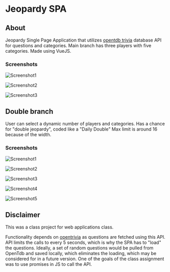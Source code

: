# Jeopardy SPA

## About
Jeopardy Single Page Application that utilizes [opentdb trivia](https://opentdb.com)  database API for questions and categories.
Main branch has three players with five categories. Made using VueJS. 

### Screenshots

![Screenshot1](https://github.com/knangcas/JeopardyVue/blob/main/Screenshots/ss7.png?raw=true)

![Screenshot2](https://github.com/knangcas/JeopardyVue/blob/main/Screenshots/ss5.png?raw=true)

![Screenshot3](https://github.com/knangcas/JeopardyVue/blob/main/Screenshots/ss6.png?raw=true)

##


## Double branch
User can select a dynamic number of players and categories. 
Has a chance for "double jeopardy", coded like a "Daily Double"
Max limit is around 16 because of the width. 

### Screenshots

![Screenshot1](https://github.com/knangcas/JeopardyVue/blob/main/Screenshots/ss8.png?raw=true)

![Screenshot2](https://github.com/knangcas/JeopardyVue/blob/main/Screenshots/ss4.png?raw=true)

![Screenshot3](https://github.com/knangcas/JeopardyVue/blob/main/Screenshots/ss3.png?raw=true)

![Screenshot4](https://github.com/knangcas/JeopardyVue/blob/main/Screenshots/ss2.png?raw=true)

![Screenshot5](https://github.com/knangcas/JeopardyVue/blob/main/Screenshots/ss1.png?raw=true)


## Disclaimer

This was a class project for web applications class.

Functionality depends on [opentrivia](https://opentdb.com) as questions are fetched using this API. 
API limits the calls to every 5 seconds, which is why the SPA has to "load" the questions. 
Ideally, a set of random questions would be pulled from OpenTdb and saved locally, which eliminates the 
loading, which may be considered for in a future version. One of the goals of the class assignment was to 
use promises in JS to call the API. 

